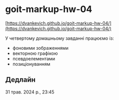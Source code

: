 # goit-markup-hw-04

[https://dvankevich.github.io/goit-markup-hw-04/](https://dvankevich.github.io/goit-markup-hw-04/)

У четвертому домашньому завданні працюємо із:
- фоновими зображеннями
- векторною графікою
- псевдоелементами
- позиціонуванням

## Дедлайн

31 трав. 2024 р., 23:45
